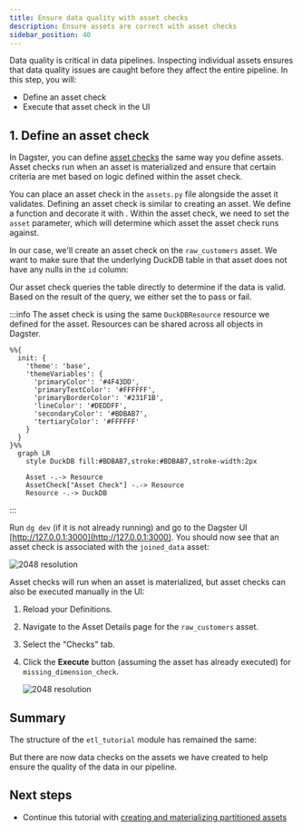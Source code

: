 ```yaml
---
title: Ensure data quality with asset checks
description: Ensure assets are correct with asset checks
sidebar_position: 40
---
```


Data quality is critical in data pipelines. Inspecting individual assets ensures that data quality issues are caught before they affect the entire pipeline. In this step, you will:

- Define an asset check
- Execute that asset check in the UI

## 1. Define an asset check

In Dagster, you can define [asset checks](/guides/test/asset-checks) the same way you define assets. Asset checks run when an asset is materialized and ensure that certain criteria are met based on logic defined within the asset check.

You can place an asset check in the `assets.py` file alongside the asset it validates. Defining an asset check is similar to creating an asset. We define a function and decorate it with <PyObject section="asset-checks" module="dagster" object="asset_check" decorator />. Within the asset check, we need to set the `asset` parameter, which will determine which asset the asset check runs against.

In our case, we'll create an asset check on the `raw_customers` asset. We want to make sure that the underlying DuckDB table in that asset does not have any nulls in the `id` column:

<CodeExample
  path="docs_snippets/docs_snippets/guides/tutorials/etl_tutorial/src/etl_tutorial/defs/assets.py"
  language="python"
  startAfter="start_asset_check"
  endBefore="end_asset_check"
  title="src/etl_tutorial/defs/assets.py"
/>

Our asset check queries the table directly to determine if the data is valid. Based on the result of the query, we either set the <PyObject section="asset-checks" module="dagster" object="AssetCheckResult" /> to pass or fail.

:::info
The asset check is using the same `DuckDBResource` resource we defined for the asset. Resources can be shared across all objects in Dagster.

```mermaid
%%{
  init: {
    'theme': 'base',
    'themeVariables': {
      'primaryColor': '#4F43DD',
      'primaryTextColor': '#FFFFFF',
      'primaryBorderColor': '#231F1B',
      'lineColor': '#DEDDFF',
      'secondaryColor': '#BDBAB7',
      'tertiaryColor': '#FFFFFF'
    }
  }
}%%
  graph LR
    style DuckDB fill:#BDBAB7,stroke:#BDBAB7,stroke-width:2px

    Asset -.-> Resource
    AssetCheck["Asset Check"] -.-> Resource
    Resource -.-> DuckDB
```

:::

Run `dg dev` (if it is not already running) and go to the Dagster UI [http://127.0.0.1:3000](http://127.0.0.1:3000). You should now see that an asset check is associated with the `joined_data` asset:

![2048 resolution](/images/tutorial/etl-tutorial/asset-check.png)

Asset checks will run when an asset is materialized, but asset checks can also be executed manually in the UI:

1. Reload your Definitions.
2. Navigate to the Asset Details page for the `raw_customers` asset.
3. Select the "Checks" tab.
4. Click the **Execute** button (assuming the asset has already executed) for `missing_dimension_check`.

   ![2048 resolution](/images/tutorial/etl-tutorial/asset-check-execution.png)

## Summary

The structure of the `etl_tutorial` module has remained the same:

<CliInvocationExample path="docs_snippets/docs_snippets/guides/tutorials/etl_tutorial/tree/step-2.txt" />

But there are now data checks on the assets we have created to help ensure the quality of the data in our pipeline.

## Next steps

- Continue this tutorial with [creating and materializing partitioned assets](/examples/etl-pipeline/partition-asset)
